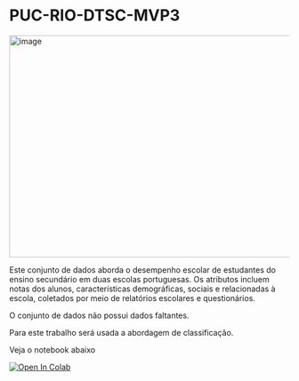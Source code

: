 # PUC-RIO-DTSC-MVP3
<img width="796" height="400" alt="image" src="https://github.com/user-attachments/assets/36a4b8a5-f8d1-4177-ae8e-a23c875028b5" />

Este conjunto de dados aborda o desempenho escolar de estudantes do ensino secundário em duas escolas portuguesas.
Os atributos incluem notas dos alunos, características demográficas, sociais e relacionadas à escola, coletados por meio de relatórios escolares e questionários.

O conjunto de dados não possui dados faltantes.

Para este trabalho será usada a abordagem de classificação.

Veja o notebook abaixo

[![Open In Colab](https://colab.research.google.com/assets/colab-badge.svg)](https://colab.research.google.com/drive/11jroje6zWzvAzF3u9Q9PVI8z7Ig1zbvz?usp=sharing)
